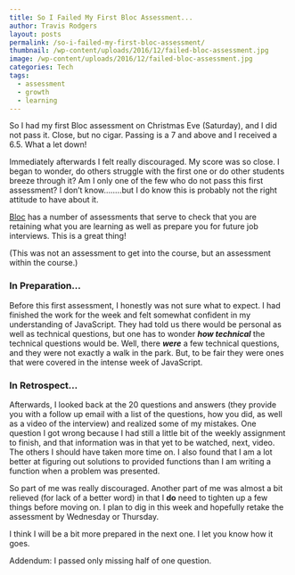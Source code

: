 ```yaml
---
title: So I Failed My First Bloc Assessment...
author: Travis Rodgers
layout: posts
permalink: /so-i-failed-my-first-bloc-assessment/
thumbnail: /wp-content/uploads/2016/12/failed-bloc-assessment.jpg
image: /wp-content/uploads/2016/12/failed-bloc-assessment.jpg
categories: Tech
tags:
  - assessment
  - growth
  - learning
---
```

So I had my first Bloc assessment on Christmas Eve (Saturday), and I did not pass it. Close, but no cigar. Passing is a 7 and above and I received a 6.5. What a let down!

Immediately afterwards I felt really discouraged. My score was so close. I began to wonder, do others struggle with the first one or do other students breeze through it? Am I only one of the few who do not pass this first assessment? I don&#8217;t know&#8230;&#8230;..but I do know this is probably not the right attitude to have about it.

<a href="http://bloc.io" target="_blank">Bloc</a> has a number of assessments that serve to check that you are retaining what you are learning as well as prepare you for future job interviews. This is a great thing!

(This was not an assessment to get into the course, but an assessment within the course.)

### In Preparation...

Before this first assessment, I honestly was not sure what to expect. I had finished the work for the week and felt somewhat confident in my understanding of JavaScript. They had told us there would be personal as well as technical questions, but one has to wonder **_how technical_** the technical questions would be. Well, there _**were**_ a few technical questions, and they were not exactly a walk in the park. But, to be fair they were ones that were covered in the intense week of JavaScript.

### In Retrospect...

Afterwards, I looked back at the 20 questions and answers (they provide you with a follow up email with a list of the questions, how you did, as well as a video of the interview) and realized some of my mistakes. One question I got wrong because I had still a little bit of the weekly assignment to finish, and that information was in that yet to be watched, next, video. The others I should have taken more time on. I also found that I am a lot better at figuring out solutions to provided functions than I am writing a function when a problem was presented.

So part of me was really discouraged. Another part of me was almost a bit relieved (for lack of a better word) in that I **do** need to tighten up a few things before moving on. I plan to dig in this week and hopefully retake the assessment by Wednesday or Thursday.

I think I will be a bit more prepared in the next one. I let you know how it goes.

Addendum: I passed only missing half of one question.
